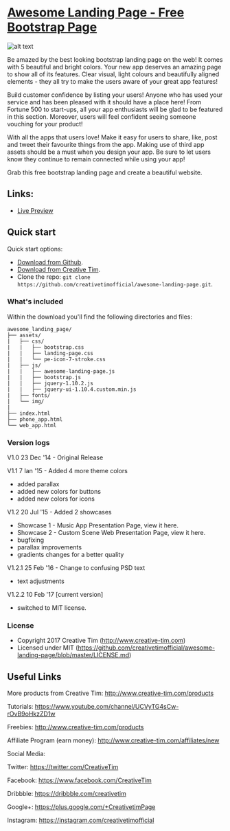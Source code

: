 # [Awesome Landing Page - Free Bootstrap Page](http://demos.creative-tim.com/landing-page)

![alt text](https://s3.amazonaws.com/creativetim_bucket/products/27/original/opt_alp_thumbnail.jpg "Awesome Landing Page")

Be amazed by the best looking bootstrap landing page on the web! It comes with 5 beautiful and bright colors. Your new app deserves an amazing page to show all of its features. Clear visual, light colours and beautifully aligned elements - they all try to make the users aware of your great app features!

Build customer confidence by listing your users! Anyone who has used your service and has been pleased with it should have a place here! From Fortune 500 to start-ups, all your app enthusiasts will be glad to be featured in this section. Moreover, users will feel confident seeing someone vouching for your product!

With all the apps that users love! Make it easy for users to share, like, post and tweet their favourite things from the app. Making use of third app assets should be a must when you design your app. Be sure to let users know they continue to remain connected while using your app!

Grab this free bootstrap landing page and create a beautiful website.

## Links:

+ [Live Preview](http://demos.creative-tim.com/landing-page)

## Quick start

Quick start options:

- [Download from Github](https://github.com/creativetimofficial/awesome-landing-page.git).
- [Download from Creative Tim](https://www.creative-tim.com/product/awesome-landing-page).
- Clone the repo: `git clone https://github.com/creativetimofficial/awesome-landing-page.git`.


### What's included

Within the download you'll find the following directories and files:

```
awesome_landing_page/
├── assets/
|   ├── css/
|   |   ├── bootstrap.css
|   |   ├── landing-page.css
|   |   └── pe-icon-7-stroke.css
|   ├── js/
|   |   ├── awesome-landing-page.js
|   |   ├── bootstrap.js
|   |   ├── jquery-1.10.2.js
|   |   ├── jquery-ui-1.10.4.custom.min.js
|   ├── fonts/
|   └── img/
|
├── index.html
├── phone_app.html
└── web_app.html

```

### Version logs

V1.0 23 Dec '14 - Original Release

V1.1 7 Ian '15 - Added 4 more theme colors
- added parallax
- added new colors for buttons
- added new colors for icons

V1.2 20 Jul '15 - Added 2 showcases
- Showcase 1 - Music App Presentation Page, view it here.
- Showcase 2 - Custom Scene Web Presentation Page, view it here.
- bugfixing
- parallax improvements
- gradients changes for a better quality

V1.2.1 25 Feb '16 - Change to confusing PSD text
- text adjustments

V1.2.2 10 Feb '17 [current version]
- switched to MIT license. 


### License

- Copyright 2017 Creative Tim (http://www.creative-tim.com)
- Licensed under MIT (https://github.com/creativetimofficial/awesome-landing-page/blob/master/LICENSE.md)


## Useful Links

More products from Creative Tim: <http://www.creative-tim.com/products>

Tutorials: <https://www.youtube.com/channel/UCVyTG4sCw-rOvB9oHkzZD1w>

Freebies: <http://www.creative-tim.com/products>

Affiliate Program (earn money): <http://www.creative-tim.com/affiliates/new>

Social Media:

Twitter: <https://twitter.com/CreativeTim>

Facebook: <https://www.facebook.com/CreativeTim>

Dribbble: <https://dribbble.com/creativetim>

Google+: <https://plus.google.com/+CreativetimPage>

Instagram: <https://instagram.com/creativetimofficial>